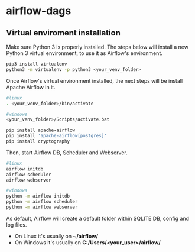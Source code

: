 # airflow-dags
## Virtual enviroment installation ##

Make sure Python 3 is properly installed.
The steps below will install a new Python 3 virtual environment, to use it as Airflow's environment.

```bash
pip3 install virtualenv
python3 -m virtualenv -p python3 <your_venv_folder>
```

Once Airflow's virtual environment installed, the next steps will be install Apache Airflow in it.

```bash
#linux
. <your_venv_folder>/bin/activate

#windows
<your_venv_folder>/Scripts/activate.bat

pip install apache-airflow
pip install 'apache-airflow[postgres]'
pip install cryptography
```

Then, start Airflow DB, Scheduler and Webserver.

```bash
#linux
airflow initdb
airflow scheduler
airflow webserver

#windows
python -m airflow initdb
python -m airflow scheduler
python -m airflow webserver
```

As default, Airflow will create a default folder within SQLITE DB, config and log files.
* On Linux it's usually on **~/airflow/**
* On Windows it's usually on **C:/Users/<your_user>/airflow/**
